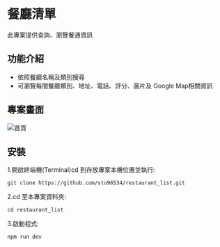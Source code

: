 # 餐廳清單
此專案提供查詢、瀏覽餐通資訊

## 功能介紹
 - 依照餐廳名稱及類別搜尋
 - 可瀏覽每間餐廳類別、地址、電話、評分、圖片及 Google Map相關資訊

## 專案畫面

![首頁](https://github.com/stu96534/restaurant_list/public/首頁.JPG)

## 安裝
1.開啟終端機(Terminal)cd 到存放專案本機位置並執行:

```
git clone https://github.com/stu96534/restaurant_list.git
```

2.cd 至本專案資料夾:

```
cd restaurant_list
```

3.啟動程式:

```
npm run dev
```
